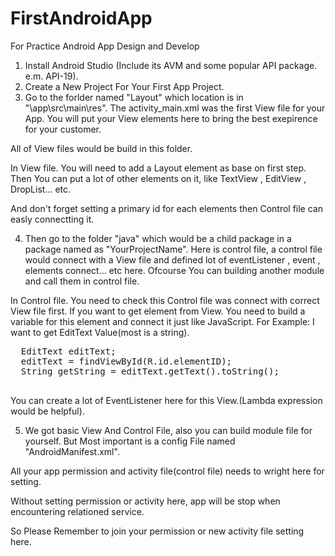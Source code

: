 # FirstAndroidApp
For Practice Android App Design and Develop

1. Install Android Studio (Include its AVM and some popular API package. e.m. API-19).
2. Create a New Project For Your First App Project.
3. Go to the forlder named "Layout" which location is in "\app\src\main\res\".
  The activity_main.xml was the first View file for your App. You will put your View elements here to bring the best exepirence for your customer.

  All of View files would be build in this folder.
  
  In View file.
  You will need to add a Layout element as base on first step. Then You can put a lot of other elements on it, like TextView , EditView , DropList... etc.

And don't forget setting a primary id for each elements then Control file can easly connectting it.

4. Then go to the folder "java" which would be a child package in a package named as "YourProjectName".
  Here is control file, a control file would connect with a View file and defined lot of eventListener , event , elements connect... etc here. Ofcourse You can building another module and call them in control file.
  
  In Control file.
  You need to check this Control file was connect with correct View file first.
  If you want to get element from View. You need to build a variable for this element and connect it just like JavaScript.
  For Example:
  I want to get EditText Value(most is a string).
  <pre>
  EditText editText;
  editText = findViewById(R.id.elementID);
  String getString = editText.getText().toString();
  </pre>
  You can create a lot of EventListener here for this View.(Lambda expression would be helpful).
  
5. We got basic View And Control File, also you can build module file for yourself.
  But Most important is a config File named "AndroidManifest.xml".
  
  All your app permission and activity file(control file) needs to wright here for setting.
  
  Without setting permission or activity here, app will be stop when encountering relationed service.
  
  So Please Remember to join your permission or new activity file setting here.
